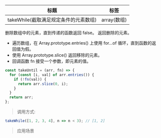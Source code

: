 | 标题                                  | 标签        |
| ------------------------------------- | ----------- |
| takeWhile(截取满足规定条件的元素数组) | array(数组) |

删除数组中的元素，直到传递的函数返回 false。 返回删除的元素。

- 遍历数组，在 Array.prototype.entries() 上使用 for...of 循环，直到函数的返回值为假。
- 使用 Array.prototype.slice() 返回移除的元素。
- 回调函数 fn 接受一个参数，即元素的值。

```js
const takeUntil = (arr, fn) => {
  for (const [i, val] of arr.entries()) {
    if (!fn(val)) {
      return arr.slice(0, i);
    }
  }
  return arr;
};
```

> 调用方式:

```js
takeWhile([1, 2, 3, 4], n => n < 3); // [1, 2]
```

> 应用场景
